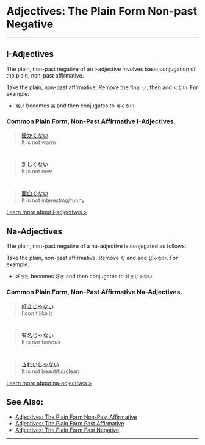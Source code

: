 # Adjectives: The Plain Form Non-past Negative
 ---
## I-Adjectives
The plain, non-past negative of an i-adjective involves basic conjugation of the plain, non-past affirmative.

Take the plain, non-past affirmative. Remove the final `い`, then add `くない`. For example:

* `高い` becomes `高` and then conjugates to `高くない`.

### Common Plain Form, Non-Past Affirmative I-Adjectives.

> [暖かくない]()  
> It is not warm

#

> [新しくない]()  
> It is not new

#

> [面白くない]()  
It is not interesting/funny

[Learn more about i-adjectives >](i-adjectives)

## Na-Adjectives
The plain, non-past negative of a na-adjective is conjugated as follows:

Take the plain, non-past affirmative. Remove `だ` and add `じゃない`. For example:  

* `好きだ` becomes `好き` and then conjugates to `好きじゃない`

### Common Plain Form, Non-Past Affirmative Na-Adjectives.

> [好きじゃない]()  
> I don't like it

#

> [有名じゃない]()  
> It is not famous

#

> [きれいじゃない]()  
> It is not beautiful/clean

[Learn more about na-adjectives >](adjective-naform)

## See Also:
* [Adjectives: The Plain Form Non-Past Affirmative](adjective-informalpresentaffirmative)
* [Adjectives: The Plain Form Past Affirmative](adjective-informalpastaffirmative)
* [Adjectives: The Plain Form Past Negative](adjective-informalpastnegative)

 ---
